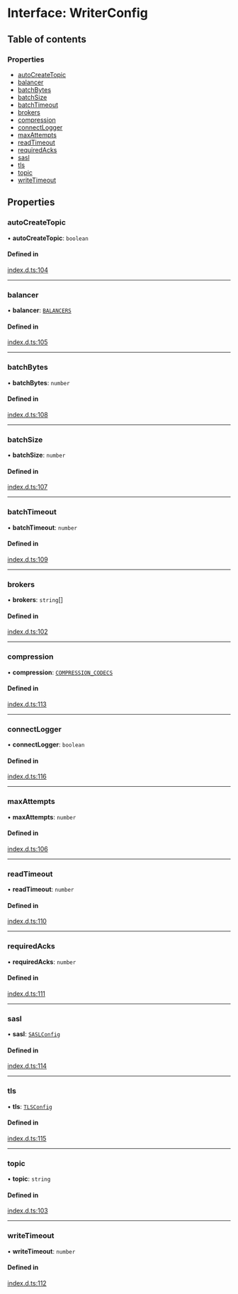 # Interface: WriterConfig

## Table of contents

### Properties

- [autoCreateTopic](WriterConfig.md#autocreatetopic)
- [balancer](WriterConfig.md#balancer)
- [batchBytes](WriterConfig.md#batchbytes)
- [batchSize](WriterConfig.md#batchsize)
- [batchTimeout](WriterConfig.md#batchtimeout)
- [brokers](WriterConfig.md#brokers)
- [compression](WriterConfig.md#compression)
- [connectLogger](WriterConfig.md#connectlogger)
- [maxAttempts](WriterConfig.md#maxattempts)
- [readTimeout](WriterConfig.md#readtimeout)
- [requiredAcks](WriterConfig.md#requiredacks)
- [sasl](WriterConfig.md#sasl)
- [tls](WriterConfig.md#tls)
- [topic](WriterConfig.md#topic)
- [writeTimeout](WriterConfig.md#writetimeout)

## Properties

### autoCreateTopic

• **autoCreateTopic**: `boolean`

#### Defined in

[index.d.ts:104](https://github.com/mostafa/xk6-kafka/blob/main/api-docs/index.d.ts#L104)

---

### balancer

• **balancer**: [`BALANCERS`](../enums/BALANCERS.md)

#### Defined in

[index.d.ts:105](https://github.com/mostafa/xk6-kafka/blob/main/api-docs/index.d.ts#L105)

---

### batchBytes

• **batchBytes**: `number`

#### Defined in

[index.d.ts:108](https://github.com/mostafa/xk6-kafka/blob/main/api-docs/index.d.ts#L108)

---

### batchSize

• **batchSize**: `number`

#### Defined in

[index.d.ts:107](https://github.com/mostafa/xk6-kafka/blob/main/api-docs/index.d.ts#L107)

---

### batchTimeout

• **batchTimeout**: `number`

#### Defined in

[index.d.ts:109](https://github.com/mostafa/xk6-kafka/blob/main/api-docs/index.d.ts#L109)

---

### brokers

• **brokers**: `string`[]

#### Defined in

[index.d.ts:102](https://github.com/mostafa/xk6-kafka/blob/main/api-docs/index.d.ts#L102)

---

### compression

• **compression**: [`COMPRESSION_CODECS`](../enums/COMPRESSION_CODECS.md)

#### Defined in

[index.d.ts:113](https://github.com/mostafa/xk6-kafka/blob/main/api-docs/index.d.ts#L113)

---

### connectLogger

• **connectLogger**: `boolean`

#### Defined in

[index.d.ts:116](https://github.com/mostafa/xk6-kafka/blob/main/api-docs/index.d.ts#L116)

---

### maxAttempts

• **maxAttempts**: `number`

#### Defined in

[index.d.ts:106](https://github.com/mostafa/xk6-kafka/blob/main/api-docs/index.d.ts#L106)

---

### readTimeout

• **readTimeout**: `number`

#### Defined in

[index.d.ts:110](https://github.com/mostafa/xk6-kafka/blob/main/api-docs/index.d.ts#L110)

---

### requiredAcks

• **requiredAcks**: `number`

#### Defined in

[index.d.ts:111](https://github.com/mostafa/xk6-kafka/blob/main/api-docs/index.d.ts#L111)

---

### sasl

• **sasl**: [`SASLConfig`](SASLConfig.md)

#### Defined in

[index.d.ts:114](https://github.com/mostafa/xk6-kafka/blob/main/api-docs/index.d.ts#L114)

---

### tls

• **tls**: [`TLSConfig`](TLSConfig.md)

#### Defined in

[index.d.ts:115](https://github.com/mostafa/xk6-kafka/blob/main/api-docs/index.d.ts#L115)

---

### topic

• **topic**: `string`

#### Defined in

[index.d.ts:103](https://github.com/mostafa/xk6-kafka/blob/main/api-docs/index.d.ts#L103)

---

### writeTimeout

• **writeTimeout**: `number`

#### Defined in

[index.d.ts:112](https://github.com/mostafa/xk6-kafka/blob/main/api-docs/index.d.ts#L112)

